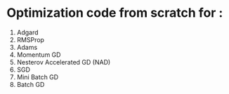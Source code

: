 # Optimization code from scratch for :
1) Adgard
2) RMSProp
3) Adams
4) Momentum GD
5) Nesterov Accelerated GD  (NAD)
6) SGD
7) Mini Batch GD
8) Batch GD

